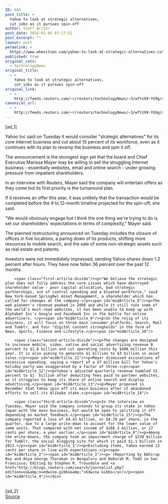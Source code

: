 ```yaml
---
ID: 665
post_title: >
  Yahoo to look at strategic alternatives,
  cut jobs as it pursues spin-off
author: Staff Writer
post_date: 2016-02-03 07:17:51
post_excerpt: ""
layout: post
permalink: >
  https://www.whenitson.com/yahoo-to-look-at-strategic-alternatives-cut-jobs-as-it-pursues-spin-off/
published: true
original_cats:
  - technologyNews
original_title:
  - >
    Yahoo to look at strategic alternatives,
    cut jobs as it pursues spin-off
original_link:
  - >
    http://feeds.reuters.com/~r/reuters/technologyNews/~3/wfYz99-YG9g/story01.htm
canonical_url:
  - >
    http://feeds.reuters.com/~r/reuters/technologyNews/~3/wfYz99-YG9g/story01.htm
---
```

 [ad_1]
<br><div id="articleText">
<span id="midArticle_start"/>

<span id="midArticle_0"/><span class="focusParagraph" readability="5"><p><span class="articleLocatio&lt;/span&gt;n">Yahoo Inc said on Tuesday it would consider "strategic alternatives" for its core Internet business and cut about 15 percent of its workforce, even as it continues with its plan to revamp the business and spin it off.</span></p></span><span id="midArticle_1"/><p>The announcement is the strongest sign yet that the board and Chief Executive Marissa Mayer may be willing to sell the struggling Internet business - essentially websites, email and online search - under growing pressure from impatient shareholders.</p><span id="midArticle_2"/><p>In an interview with Reuters, Mayer said the company will entertain offers as they come but its first priority is the turnaround plan.</p><span id="midArticle_3"/><p>If it receives an offer this year, it was unlikely that the transaction would be completed before the 9 to 12-month timeline projected for the spin-off, she said.</p><span id="midArticle_4"/><p>"We would obviously engage but I think the one thing we're trying to do is set our shareholders' expectations in terms of complexity," Mayer said.</p><span id="midArticle_5"/><p>The planned restructuring announced on Tuesday includes the closure of offices in five locations, a paring down of its products, shifting more resources to mobile search, and the sale of some non-strategic assets such as real estate and patents.</p><span id="midArticle_6"/><p>Investors were not immediately impressed, sending Yahoo shares down 1.2 percent after hours. They have now fallen 36 percent over the past 12 months.</p><span id="midArticle_7"/>
        
        <span class="first-article-divide"/><p>"We believe the strategic plan does not fully address the core issues which have destroyed shareholder value - poor capital allocation, bad strategic partnerships, out of control spending and a bloated workforce," said New York-based SpringOwl Asset Management, a shareholder which has called for changes at the company.</p><span id="midArticle_8"/><p>The web pioneer's revenue peaked in 2008 and while it still runs some of the world's most-read websites, it has been unable to keep up with Alphabet Inc's Google and Facebook Inc in the battle for online advertisers. </p><span id="midArticle_9"/><p>In the rejig of its business, it will focus on three main consumer platforms, Search, Mail and Tumblr, and four "digital content strongholds" in the form of News, Sports, Finance and Lifestyle.</p><span id="midArticle_10"/>
        
        <span class="second-article-divide"/><p>The changes are designed to increase mobile, video, native and social advertising revenue 8 percent to $1.8 billion and cut operating costs by $400 million this year. It is also aiming to generate $1 billion to $3 billion in asset sales.</p><span id="midArticle_11"/><p>Mayer dismissed accusations of excessive spending, saying a report of a $7 million bill for Yahoo's holiday party was exaggerated by a factor of three.</p><span id="midArticle_12"/><p>Yahoo's adjusted quarterly revenue tumbled 15 percent to $1  billion after deducting fees paid to partner websites, as it struggles to keep its share of online search and display advertising.</p><span id="midArticle_13"/><p>Mayer proposed in December that Yahoo spin off its main business after it abandoned efforts to sell its Alibaba stake.</p><span id="midArticle_14"/>
        
        <span class="third-article-divide"/><p>In the interview on Tuesday, Mayer said the company intends to group its stake in Yahoo Japan with the main business, but would be open to splitting it off depending on market feedback.</p><span id="midArticle_15"/><p>The company reported a loss of $4.43 billion, or $4.70 per share, in the quarter, due to a large write-down to account for the lower value of some units. That compared with net income of $166.3 million, or 17 cents per share, a year earlier.</p><span id="midArticle_0"/><p>Among the write-downs, the company took an impairment charge of $230 million for Tumblr, the social blogging site for which it paid $1.1 billion in 2013.</p><span id="midArticle_1"/><p>Excluding items, Yahoo earned 13 cents per share in line with expectations.</p><span id="midArticle_2"/><span id="midArticle_3"/><p> (Reporting by Abhirup Roy and Anya George Tharakan in Bengaluru and Deborah M. Todd in San Francisco; Editing by Stephen R. Trousdale and <a href="http://blogs.reuters.com/search/journalist.php?edition=us&amp;n=edwina.gibbs&amp;">Edwina Gibbs</a>)</p><span id="midArticle_4"/></div>
<br>[ad_2]
<br><a href="http://feeds.reuters.com/~r/reuters/technologyNews/~3/wfYz99-YG9g/story01.htm">Source </a>